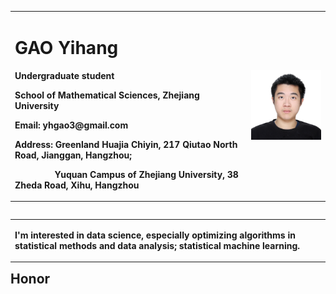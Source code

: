<table border="0" align="left">
  <tr>
    <td width="75%">
      <h1>GAO Yihang</h1>
      <p align="left"><b>Undergraduate student</b></p>
      <p><b>School of Mathematical Sciences, Zhejiang University</b></p>
      <p><b>Email: yhgao3@gmail.com</b></p>
      <p><b>Address: Greenland Huajia Chiyin, 217 Qiutao North Road, Jianggan, Hangzhou; </b></p>
      <p><b>&emsp;&emsp;&emsp;&emsp;&nbsp; Yuquan Campus of Zhejiang University, 38 Zheda Road, Xihu, Hangzhou</b></p>
    </td>
    <td width="25%">
      <center>
      <img src="/YihangGAO.jpg" width="100%">  
        </center>
    </td>
  </tr>
</table>
<table border="0" align="left">
<tr>
  <td>
  <p><b>
  I'm interested in data science, especially optimizing algorithms in statistical methods and data analysis; statistical machine learning. 
 </b></p>
    </td>
  </tr>
  </table>
  <table border="0" align="left">
  <h2>Honor</h2>
</table>
